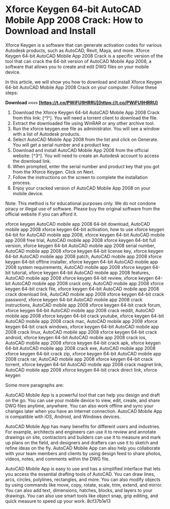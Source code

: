 # Xforce Keygen 64-bit AutoCAD Mobile App 2008 Crack: How to Download and Install
 
Xforce Keygen is a software that can generate activation codes for various Autodesk products, such as AutoCAD, Revit, Maya, and more. Xforce Keygen 64-bit AutoCAD Mobile App 2008 Crack is a specific version of the tool that can crack the 64-bit version of AutoCAD Mobile App 2008, a software that allows you to create and edit DWG files on your mobile device.
 
In this article, we will show you how to download and install Xforce Keygen 64-bit AutoCAD Mobile App 2008 Crack on your computer. Follow these steps:
 
**Download ››››› [https://t.co/PWiFU9HRRU](https://t.co/PWiFU9HRRU)**


 
1. Download the Xforce Keygen 64-bit AutoCAD Mobile App 2008 Crack from this link: [^1^]. You will need a torrent client to download the file.
2. Extract the downloaded file using WinRAR or any other archive tool.
3. Run the xforce keygen.exe file as administrator. You will see a window with a list of Autodesk products.
4. Select AutoCAD Mobile App 2008 from the list and click on Generate. You will get a serial number and a product key.
5. Download and install AutoCAD Mobile App 2008 from the official website: [^3^]. You will need to create an Autodesk account to access the download link.
6. When prompted, enter the serial number and product key that you got from the Xforce Keygen. Click on Next.
7. Follow the instructions on the screen to complete the installation process.
8. Enjoy your cracked version of AutoCAD Mobile App 2008 on your mobile device.

Note: This method is for educational purposes only. We do not condone piracy or illegal use of software. Please buy the original software from the official website if you can afford it.
 
xforce keygen AutoCAD mobile app 2008 64-bit download,  AutoCAD mobile app 2008 xforce keygen 64-bit activation,  how to use xforce keygen 64-bit for AutoCAD mobile app 2008,  xforce keygen 64-bit AutoCAD mobile app 2008 free trial,  AutoCAD mobile app 2008 xforce keygen 64-bit full version,  xforce keygen 64-bit AutoCAD mobile app 2008 serial number,  AutoCAD mobile app 2008 xforce keygen 64-bit license key,  xforce keygen 64-bit AutoCAD mobile app 2008 patch,  AutoCAD mobile app 2008 xforce keygen 64-bit offline installer,  xforce keygen 64-bit AutoCAD mobile app 2008 system requirements,  AutoCAD mobile app 2008 xforce keygen 64-bit tutorial,  xforce keygen 64-bit AutoCAD mobile app 2008 features,  AutoCAD mobile app 2008 xforce keygen 64-bit review,  xforce keygen 64-bit AutoCAD mobile app 2008 crack only,  AutoCAD mobile app 2008 xforce keygen 64-bit crack file,  xforce keygen 64-bit AutoCAD mobile app 2008 crack download link,  AutoCAD mobile app 2008 xforce keygen 64-bit crack password,  xforce keygen 64-bit AutoCAD mobile app 2008 crack instructions,  AutoCAD mobile app 2008 xforce keygen 64-bit crack forum,  xforce keygen 64-bit AutoCAD mobile app 2008 crack reddit,  AutoCAD mobile app 2008 xforce keygen 64-bit crack youtube,  xforce keygen 64-bit AutoCAD mobile app 2008 crack mac,  AutoCAD mobile app 2008 xforce keygen 64-bit crack windows,  xforce keygen 64-bit AutoCAD mobile app 2008 crack linux,  AutoCAD mobile app 2008 xforce keygen 64-bit crack android,  xforce keygen 64-bit AutoCAD mobile app 2008 crack ios,  AutoCAD mobile app 2008 xforce keygen 64-bit crack apk,  xforce keygen 64-bit AutoCAD mobile app 2008 crack exe,  AutoCAD mobile app 2008 xforce keygen 64-bit crack zip,  xforce keygen 64-bit AutoCAD mobile app 2008 crack rar,  AutoCAD mobile app 2008 xforce keygen 64-bit crack torrent,  xforce keygen 64-bit AutoCAD mobile app 2008 crack magnet link,  AutoCAD mobile app 2008 xforce keygen 64-bit crack direct link,  xforce keygen

Some more paragraphs are:
 
AutoCAD Mobile App is a powerful tool that can help you design and draft on the go. You can use your mobile device to view, edit, create, and share DWG files anytime, anywhere. You can also work offline and sync your changes later when you have an Internet connection. AutoCAD Mobile App is compatible with iOS, Android, and Windows devices.
 
AutoCAD Mobile App has many benefits for different users and industries. For example, architects and engineers can use it to review and annotate drawings on site, contractors and builders can use it to measure and mark up plans on the field, and designers and drafters can use it to sketch and refine ideas on the fly. AutoCAD Mobile App can also help you collaborate with your team members and clients by using design feed to share photos, videos, notes, and comments within the DWG file.
 
AutoCAD Mobile App is easy to use and has a simplified interface that lets you access the essential drafting tools of AutoCAD. You can draw lines, arcs, circles, polylines, rectangles, and more. You can also modify objects by using commands like move, copy, rotate, scale, trim, extend, and mirror. You can also add text, dimensions, hatches, blocks, and layers to your drawings. You can also use smart tools like object snap, grip editing, and quick measure to speed up your work.
 8cf37b1e13
 
